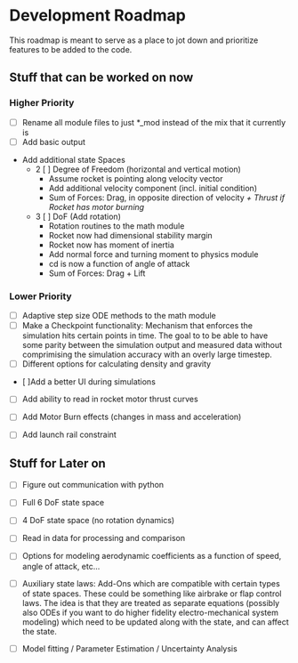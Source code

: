 # Development Roadmap
This roadmap is meant to serve as a place to jot down and prioritize features to be added to the code.

## Stuff that can be worked on now

### Higher Priority
- [ ] Rename all module files to just *_mod instead of the mix that it currently is
- [ ] Add basic output
- Add additional state Spaces
    - 2 [ ] Degree of Freedom (horizontal and vertical motion)
        - Assume rocket is pointing along velocity vector
        - Add additional velocity component (incl. initial condition)
        - Sum of Forces: Drag, in opposite direction of velocity _+ Thrust if Rocket has motor burning_
    - 3 [ ] DoF (Add rotation)
        - Rotation routines to the math module
        - Rocket now had dimensional stability margin
        - Rocket now has moment of inertia
        - Add normal force and turning moment to physics module
        - cd is now a function of angle of attack
        - Sum of Forces: Drag + Lift
     
### Lower Priority
- [ ] Adaptive step size ODE methods to the math module
- [ ] Make a Checkpoint functionality: Mechanism that enforces the simulation hits certain points in time. The goal to to be able to have some parity between the simulation output and measured data without comprimising the simulation accuracy with an overly large timestep.
- [ ] Different options for calculating density and gravity
- [ ]Add a better UI during simulations
- [ ] Add ability to read in rocket motor thrust curves
- [ ] Add Motor Burn effects (changes in mass and acceleration)
- [ ] Add launch rail constraint


## Stuff for Later on
- [ ] Figure out communication with python
- [ ] Full 6 DoF state space
- [ ] 4 DoF state space (no rotation dynamics)
- [ ] Read in data for processing and comparison
- [ ] Options for modeling aerodynamic coefficients as a function of speed, angle of attack, etc...
- [ ] Auxiliary state laws: Add-Ons which are compatible with certain types of state spaces. These could be something like airbrake or flap control laws. The idea is that they are treated as separate equations (possibly also ODEs if you want to do higher fidelity electro-mechanical system modeling) which need to be updated along with the state, and can affect the state.
- [ ] Model fitting / Parameter Estimation / Uncertainty Analysis





